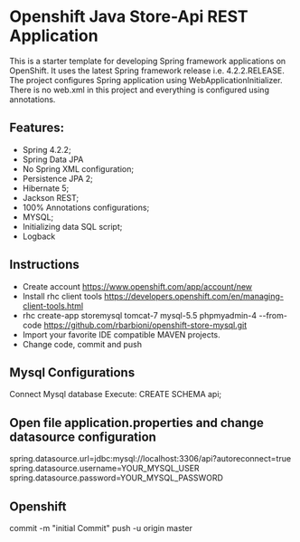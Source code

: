 Openshift Java Store-Api REST Application
=============

This is a starter template for developing Spring framework applications on OpenShift. It uses the latest Spring framework release i.e. 4.2.2.RELEASE.
The project configures Spring application using WebApplicationInitializer. There is no web.xml in this project and everything is configured using annotations.

Features:
-------

* Spring 4.2.2;
* Spring Data JPA
* No Spring XML configuration;
* Persistence JPA 2;
* Hibernate 5;
* Jackson REST;
* 100% Annotations configurations;
* MYSQL;
* Initializing data SQL script;
* Logback

Instructions
-------

* Create account https://www.openshift.com/app/account/new
* Install rhc client tools https://developers.openshift.com/en/managing-client-tools.html
* rhc create-app storemysql tomcat-7 mysql-5.5 phpmyadmin-4 --from-code https://github.com/rbarbioni/openshift-store-mysql.git
* Import your favorite IDE compatible MAVEN projects.
* Change code, commit and push

Mysql Configurations
-------

Connect Mysql database
Execute:
CREATE SCHEMA api;

Open file application.properties and change datasource configuration
---------------------

spring.datasource.url=jdbc:mysql://localhost:3306/api?autoreconnect=true 
spring.datasource.username=YOUR_MYSQL_USER 
spring.datasource.password=YOUR_MYSQL_PASSWORD 

Openshift
-------
commit -m "initial Commit"
push -u origin master

